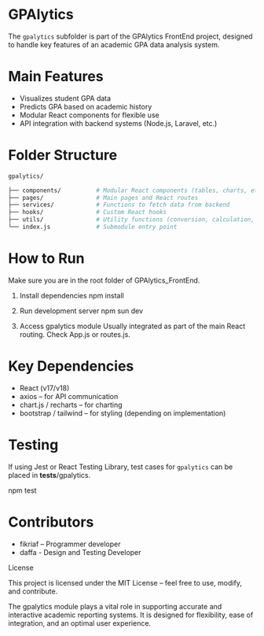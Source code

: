 
# GPAlytics

The `gpalytics` subfolder is part of the GPAlytics FrontEnd project, designed to handle key features of an academic GPA data analysis system.

# Main Features

- Visualizes student GPA data
- Predicts GPA based on academic history
- Modular React components for flexible use
- API integration with backend systems (Node.js, Laravel, etc.)

# Folder Structure

```bash
gpalytics/

├── components/          # Modular React components (tables, charts, etc.)
├── pages/               # Main pages and React routes
├── services/            # Functions to fetch data from backend
├── hooks/               # Custom React hooks
├── utils/               # Utility functions (conversion, calculation, etc.)
└── index.js             # Submodule entry point
```
# How to Run

Make sure you are in the root folder of GPAlytics_FrontEnd.

1. Install dependencies
   npm install

2. Run development server
   npm sun dev

3. Access gpalytics module
   Usually integrated as part of the main React routing. Check App.js or routes.js.

# Key Dependencies

- React (v17/v18)
- axios – for API communication
- chart.js / recharts – for charting
- bootstrap / tailwind – for styling (depending on implementation)

# Testing

If using Jest or React Testing Library, test cases for `gpalytics` can be placed in __tests__/gpalytics.

   npm test

# Contributors

- fikriaf – Programmer developer
- daffa - Design and Testing Developer

License

This project is licensed under the MIT License – feel free to use, modify, and contribute.

The gpalytics module plays a vital role in supporting accurate and interactive academic reporting systems. It is designed for flexibility, ease of integration, and an optimal user experience.
